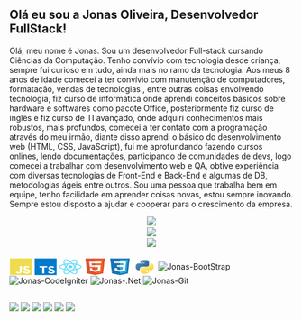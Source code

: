 ## Olá eu sou a Jonas Oliveira, Desenvolvedor FullStack!

Olá, meu nome é Jonas. Sou um desenvolvedor Full-stack cursando Ciências da Computação. Tenho convívio com tecnologia desde criança, sempre fui curioso em tudo, ainda mais no ramo da tecnologia. Aos meus 8 anos de idade comecei a ter convívio com manutenção de computadores, formatação, vendas de tecnologias , entre outras coisas envolvendo tecnologia, fiz curso de informática onde aprendi conceitos básicos sobre hardware e softwares como pacote Office, posteriormente fiz curso de inglês e fiz curso de TI avançado, onde adquiri conhecimentos mais robustos, mais profundos, comecei a ter contato com a programação através do meu irmão, diante disso aprendi o básico do desenvolvimento web (HTML, CSS, JavaScript), fui me aprofundando fazendo cursos onlines, lendo documentações, participando de comunidades de devs, logo comecei a trabalhar com desenvolvimento web e QA, obtive experiência com diversas tecnologias de Front-End e Back-End e algumas de DB, metodologias ágeis entre outros. Sou uma pessoa que trabalha bem em equipe, tenho facilidade em aprender coisas novas, estou sempre inovando. Sempre estou disposto a ajudar e cooperar para o crescimento da empresa.

<div align="left">
        <div align="center">
          <div>
            <img src="https://github-readme-stats.vercel.app/api?username=jonasnoliveira&theme=vue-dark&bg_color=0B0F12&hide_border=true&show_icons=true&include_all_commits=true&count_private=true" />
          </div>
          <div>
            <img src="http://github-readme-streak-stats.herokuapp.com?user=jonasnoliveira&theme=vue-dark&background=0B0F12&hide_border=true&date_format=M%20j%5B%2C%20Y%5D&currStreakNum=DDDDDD&sideNums=DDDDDD&include_all_commits=true&count_private=true" />
          </div>
          <div>
            <img src="https://github-readme-stats.vercel.app/api/top-langs/?username=jonasnoliveira&theme=vue-dark&bg_color=0B0F12&hide_border=true&show_icons=true&include_all_commits=true&count_private=true" />
          </div>
        </div>
  </div>

<div style="display: inline_block"><br>
  <img align="center" alt="Jonas-Js" height="30" width="40" src="https://raw.githubusercontent.com/devicons/devicon/master/icons/javascript/javascript-plain.svg">
  <img align="center" alt="Jonas-Ts" height="30" width="40" src="https://raw.githubusercontent.com/devicons/devicon/master/icons/typescript/typescript-plain.svg">
  <img align="center" alt="Jonas-React" height="30" width="40" src="https://raw.githubusercontent.com/devicons/devicon/master/icons/react/react-original.svg">
  <img align="center" alt="Jonas-HTML" height="30" width="40" src="https://raw.githubusercontent.com/devicons/devicon/master/icons/html5/html5-original.svg">
  <img align="center" alt="Jonas-CSS" height="30" width="40" src="https://raw.githubusercontent.com/devicons/devicon/master/icons/css3/css3-original.svg">
  <img align="center" alt="Jonas-Python" height="30" width="40" src="https://raw.githubusercontent.com/devicons/devicon/master/icons/python/python-original.svg">
  <img align="center" alt="Jonas-BootStrap" height="30" width="40" src="https://cdn.jsdelivr.net/gh/devicons/devicon/icons/bootstrap/bootstrap-original-wordmark.svg">
  <img align="center" alt="Jonas-CodeIgniter" height="30" width="40" src="https://cdn.jsdelivr.net/gh/devicons/devicon/icons/codeigniter/codeigniter-plain-wordmark.svg">
  <img align="center" alt="Jonas-.Net" height="30" width="40" src="https://cdn.jsdelivr.net/gh/devicons/devicon/icons/dot-net/dot-net-plain-wordmark.svg">
  <img align="center" alt="Jonas-Git" height="30" width="40" src="https://cdn.jsdelivr.net/gh/devicons/devicon/icons/git/git-plain-wordmark.svg">
</div>
  
  ##
 
<div>
  <a href="https://github.com/jonasnoliveira" target="_blank"><img src="https://img.shields.io/badge/GitHub-100000?style=for-the-badge&logo=github&logoColor=white"></a>
  <a href="https://api.whatsapp.com/send?phone=5535997399991&text=Ol%C3%A1%2C%20vim%20atrav%C3%A9s%20do%20portif%C3%B3lio" target="_blank"><img src="https://img.shields.io/badge/WhatsApp-25D366?style=for-the-badge&logo=whatsapp&logoColor=white" target="_blank"></a>
  <a href="https://jonasnoliveira.github.io" target="_blank"><img src="https://img.shields.io/badge/website-000000?style=for-the-badge&logo=About.me&logoColor=white" target="_blank"></a> 
  <a href="https://www.instagram.com/jonas_noliveira" target="_blank"><img src="https://img.shields.io/badge/-Instagram-%23E4405F?style=for-the-badge&logo=instagram&logoColor=white" target="_blank"></a>
  <a href="mailto:jonasnoliveirabr@gmail.com"><img src="https://img.shields.io/badge/-Gmail-%23333?style=for-the-badge&logo=gmail&logoColor=white" target="_blank"></a>
  <a href="https://www.linkedin.com/in/jonas-n-oliveira" target="_blank"><img src="https://img.shields.io/badge/-LinkedIn-%230077B5?style=for-the-badge&logo=linkedin&logoColor=white" target="_blank"></a>   
</div>
